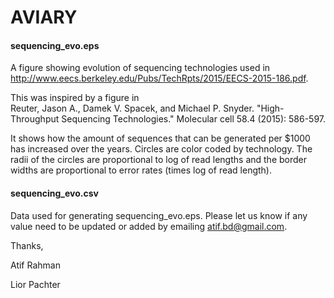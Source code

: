 # AVIARY


#### sequencing_evo.eps

A figure showing evolution of sequencing technologies used in http://www.eecs.berkeley.edu/Pubs/TechRpts/2015/EECS-2015-186.pdf.

This was inspired by a figure in  
Reuter, Jason A., Damek V. Spacek, and Michael P. Snyder. "High-Throughput Sequencing Technologies." Molecular cell 58.4 (2015): 586-597. 

It shows how the amount of sequences that can be generated per $1000 has increased over the years. Circles are color coded by technology. The radii of the circles are proportional to log of read lengths and the border widths are proportional to error rates (times log of read length).

#### sequencing_evo.csv

Data used for generating sequencing_evo.eps. Please let us know if any value need to be updated or added by emailing atif.bd@gmail.com.

Thanks,

Atif Rahman

Lior Pachter
